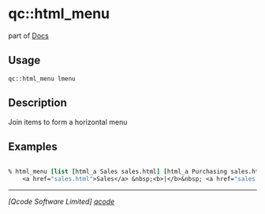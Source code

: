 qc::html_menu
=============

part of [Docs](.)

Usage
-----
`qc::html_menu lmenu`

Description
-----------
Join items to form a horizontal menu

Examples
--------
```tcl

% html_menu [list [html_a Sales sales.html] [html_a Purchasing sales.html] [html_a Accounts sales.html]]
    <a href="sales.html">Sales</a> &nbsp;<b>|</b>&nbsp; <a href="sales.html">Purchasing</a> &nbsp;<b>|</b>&nbsp; <a href="sales.html">Accounts</a>

```

----------------------------------
*[Qcode Software Limited] [qcode]*

[qcode]: http://www.qcode.co.uk "Qcode Software"